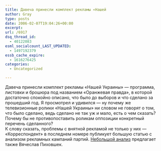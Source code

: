 ```yaml
---
title: Давеча принесли комплект рекламы «Нашей
author: Gray
type: posts
date: 2006-02-07T19:04:26+00:00
excerpt:
url: /6917
dsq_thread_id:
  - 40122083
esml_socialcount_LAST_UPDATED:
  - 1497192379
essb_cache_expire:
  - 1616276425
categories:
  - Uncategorized

---
```








Давеча принесли комплект рекламы &#171;Нашей Украины&#187; &#8212; программа, листовки и брошюра под названием &#171;Оранжевая правда&#187;, в которой достаточно спокойно описано, что было до выборов и что сделано за прошедший год. Я просмотрел и удивился &#8212; ну почему же телевизионные ролики &#171;Нашей Украины&#187; ни словом не говорят о том, что было сделано, ведь сделано не так уж и мало, есть о чем сказать? Почему бы не противопоставить роликам оппозиции конкретный перечень сделанного?  
К слову сказать, проблемы с внятной рекламой не только у них &#8212; &#171;Корреспондент&#187; в последнем номере публикует большую статью с анализом рекламных кампаний партий. <a href="http://glavred.info/archive/2006/02/03/184333-7.html" target="_blank">Небольшой анализ</a> предлагает также Вячеслав Пиховшек.